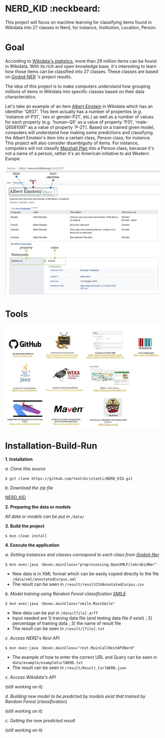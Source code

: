 # NERD_KID  :neckbeard:

This project will focus on machine learning for classifying items found in Wikidata into 27 classes in Nerd, for instance, Institution, Location, Person.

# Goal
According to [Wikidata's statistics](https://www.wikidata.org/wiki/Special:Statistics), more than 29 million items can be found in Wikidata. With its rich and open knowledge base, it's interesting to learn how those items can be classified into 27 classes. These classes are based on [Grobid-NER](http://grobid-ner.readthedocs.io/en/latest/class-and-senses/) 's project results.

The idea of this project is to make computers understand how grouping millions of items in Wikidata into specific classes based on their data characteristics.

Let's take an example of an item [Albert Einstein](https://www.wikidata.org/wiki/Q937) in Wikidata which has an identifier 'Q937'. This item actually has a number of properties (e.g. 'instance of-P31', 'sex or gender-P21', etc.) as well as a number of values for each property (e.g. 'human-Q5' as a value of property 'P31', 'male-Q6581097' as a value of property 'P-21'). Based on a trained given model, computers will understand how making some predictions and classifying the Albert Einstein's item into a certain class, Person class, for instance. This project will also consider disambiguity of items. For instance, computers will not classify [Marshall Plan](https://www.wikidata.org/wiki/Q4576) into a Person class, because it's not a name of a person, rather it's an American initiative to aid Western Europe. 

![Albert Einstein](pic/AlbertEinstein.jpg)

# Tools
![Tools](pic/Tools.jpg)

# Installation-Build-Run
**1. Installation**

*a. Clone this source* 

```$ git clone https://github.com/tantikristanti/NERD_KID.git```

*b. Download the zip file*

[NERD_KID](https://github.com/tantikristanti/NERD_KID/archive/master.zip)

**2. Preparing the data or models**

*All data or models can be put in* `/data/`

**3. Build the project**

```$ mvn clean install```

**4. Execute the application**

*a. Getting instances and classes correspond to each class from [Grobid-Ner](https://github.com/kermitt2/grobid-ner/tree/master/grobid-ner/resources/dataset/ner/corpus/xml/final)*

```$ mvn exec:java -Dexec.mainClass="preprocessing.OpenXMLFileGrobidNer"```

- New data is in XML format which can be easily copied directly to the file `/data/xml/annotatedCorpus.xml`
- The result can be seen in `/result/resultCSVAnnotatedCorpus.csv`

*b. Model training using Random Forest classification [SMILE](https://github.com/haifengl/smile/)*

```$ mvn exec:java -Dexec.mainClass="smile.MainSmile"```

- New data can be put in `/data/[file].arff`
- Input needed are 1) training data file (and testing data file if exist) ; 2) percentage of training data ; 3) the name of result file
- The result can be seen in `/result/[file].txt` 

*c. Access NERD's Rest API*

```$ mvn exec:java -Dexec.mainClass="rest.MainCallRestAPINerd"```

- The example of how to enter the correct URL and Query can be seen in `data/example/exampleCurlNERD.txt` 
- The result can be seen in `/result/Result_CurlNERD.json` 

*c. Access Wikidata's API*

(still working on it)

*d. Building new model to be predicted by models exist that trained by Random Forest (classification)*

(still working on it)

*c. Getting the new predicted result*

(still working on it)



